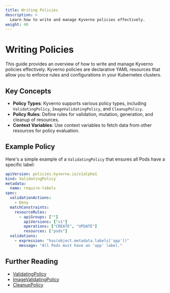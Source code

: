 ```yaml
---
title: Writing Policies
description: >
  Learn how to write and manage Kyverno policies effectively.
weight: 40
---
```


# Writing Policies

This guide provides an overview of how to write and manage Kyverno policies effectively. Kyverno policies are declarative YAML resources that allow you to enforce rules and configurations in your Kubernetes clusters.

## Key Concepts

- **Policy Types**: Kyverno supports various policy types, including `ValidatingPolicy`, `ImageValidatingPolicy`, and `CleanupPolicy`.
- **Policy Rules**: Define rules for validation, mutation, generation, and cleanup of resources.
- **Context Variables**: Use context variables to fetch data from other resources for policy evaluation.

## Example Policy

Here's a simple example of a `ValidatingPolicy` that ensures all Pods have a specific label:

```yaml
apiVersion: policies.kyverno.io/v1alpha1
kind: ValidatingPolicy
metadata:
  name: require-labels
spec:
  validationActions:
    - Deny
  matchConstraints:
    resourceRules:
      - apiGroups: [""]
        apiVersions: ["v1"]
        operations: ["CREATE", "UPDATE"]
        resources: ["pods"]
  validations:
    - expression: "has(object.metadata.labels['app'])"
      message: "All Pods must have an 'app' label."
```

## Further Reading

- [ValidatingPolicy](/docs/policy-types/validating-policy)
- [ImageValidatingPolicy](/docs/policy-types/image-validating-policy)
- [CleanupPolicy](/docs/policy-types/cleanup-policy) 